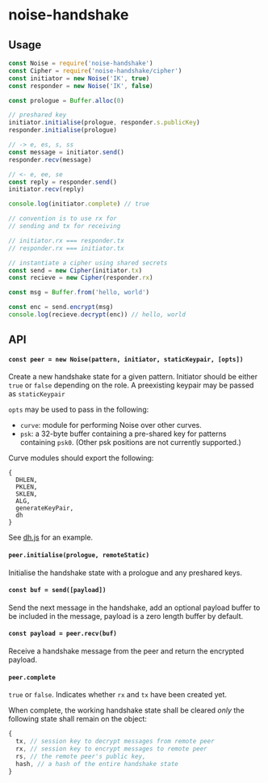 # noise-handshake

## Usage
```js
const Noise = require('noise-handshake')
const Cipher = require('noise-handshake/cipher')
const initiator = new Noise('IK', true)
const responder = new Noise('IK', false)

const prologue = Buffer.alloc(0)

// preshared key
initiator.initialise(prologue, responder.s.publicKey)
responder.initialise(prologue)

// -> e, es, s, ss
const message = initiator.send()
responder.recv(message)

// <- e, ee, se
const reply = responder.send()
initiator.recv(reply)

console.log(initiator.complete) // true

// convention is to use rx for
// sending and tx for receiving

// initiator.rx === responder.tx
// responder.rx === initiator.tx

// instantiate a cipher using shared secrets
const send = new Cipher(initiator.tx)
const recieve = new Cipher(responder.rx)

const msg = Buffer.from('hello, world')

const enc = send.encrypt(msg)
console.log(recieve.decrypt(enc)) // hello, world
```

## API

#### `const peer = new Noise(pattern, initiator, staticKeypair, [opts])`

Create a new handshake state for a given pattern. Initiator should be either `true` or `false` depending on the role. A preexisting keypair may be passed as `staticKeypair`

`opts` may be used to pass in the following:
- `curve`: module for performing Noise over other curves.
- `psk`: a 32-byte buffer containing a pre-shared key for patterns containing `psk0`. (Other psk positions are not currently supported.)

Curve modules should export the following:
```
{
  DHLEN,
  PKLEN,
  SKLEN,
  ALG,
  generateKeyPair,
  dh
}
```

See [dh.js](./dh) for an example.

#### `peer.initialise(prologue, remoteStatic)`

Initialise the handshake state with a prologue and any preshared keys.

#### `const buf = send([payload])`

Send the next message in the handshake, add an optional payload buffer to be included in the message, payload is a zero length buffer by default.

#### `const payload = peer.recv(buf)`

Receive a handshake message from the peer and return the encrypted payload.

#### `peer.complete`

`true` or `false`. Indicates whether `rx` and `tx` have been created yet.

When complete, the working handshake state shall be cleared *only* the following state shall remain on the object:

```js
{
  tx, // session key to decrypt messages from remote peer
  rx, // session key to encrypt messages to remote peer
  rs, // the remote peer's public key,
  hash, // a hash of the entire handshake state
}
```
